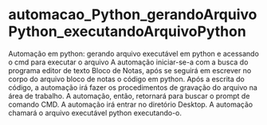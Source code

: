 # automacao_Python_gerandoArquivoPython_executandoArquivoPython
Automação em python: gerando arquivo executável em python e acessando o cmd para executar o arquivo
A automação iniciar-se-a com a busca do programa editor de texto Bloco de Notas,
após se seguirá em escrever no corpo do arquivo bloco de notas o código em python.
Após a escrita do código, a automação irá fazer os procedimentos de gravação do arquivo
na área de trabalho.
A automação, então, retornará para buscar o prompt de comando CMD.
A automação irá entrar no diretório Desktop.
A automação chamará o arquivo executável python executando-o.

